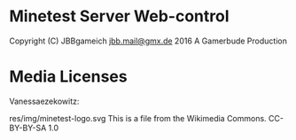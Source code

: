# Minetest Server Web-control

Copyright (C) JBBgameich <jbb.mail@gmx.de> 2016
A Gamerbude Production

# Media Licenses

Vanessaezekowitz:

res/img/minetest-logo.svg
This is a file from the Wikimedia Commons.
CC-BY-BY-SA 1.0
